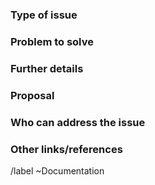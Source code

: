 <!--

* Use this issue template for suggesting new docs or updates to existing docs.
  Note: Doc work as part of feature development is covered in the Feature Request template.
  
* For issues related to features of the docs.gitlab.com site, see
     https://gitlab.com/gitlab-com/gitlab-docs/issues/       

* For information about documentation content and process, see
     https://docs.gitlab.com/ee/development/documentation/ -->

### Type of issue

<!-- Un-comment the lines for the applicable doc issue type and delete the others. -->

<!-- /label ~docs:fix
     Correction or clarification needed. -->
     
<!-- /label ~docs:new
     New doc needed to cover a new topic or use case. -->
     
<!-- /label ~docs:improvement
     Improving an existing doc; e.g. adding a diagram, adding or rewording text, resolving redundancies, cross-linking, etc. -->
     
<!-- /label ~docs:revamp
     Review a page or group of pages in order to plan and implement major improvements/rewrites. -->

<!-- /label ~docs:other
     Anything else. -->

### Problem to solve

<!-- Include the following detail as necessary:
* What product or feature(s) affected?
* What docs or doc section affected? Include links or paths.
* Is there a problem with a specific document, or a feature/process that's not addressed sufficiently in docs?
* Any other ideas or requests?
-->

### Further details

<!--
* Any concepts, procedures, reference info we could add to make it easier to successfully use GitLab?
* Include use cases, benefits, and/or goals for this work.
* If adding content: What audience is it intended for? (What roles and scenarios?)
  For ideas, see personas at https://design.gitlab.com/research/personas or the persona labels at
  https://gitlab.com/groups/gitlab-org/-/labels?utf8=%E2%9C%93&subscribed=&search=persona%3A
-->

### Proposal

<!-- Further specifics for how can we solve the problem. -->

### Who can address the issue

<!-- What if any special expertise is required to resolve this issue? -->

### Other links/references

<!-- E.g. related GitLab issues/MRs -->

/label ~Documentation
